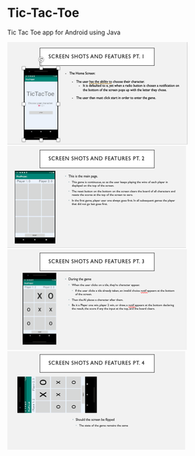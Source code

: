 # Tic-Tac-Toe

Tic Tac Toe app for Android using Java 

![](img/1.png)
![](img/2.png)
![](img/3.png)
![](img/4.png)

